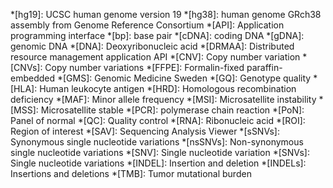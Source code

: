 *[hg19]: UCSC human genome version 19
*[hg38]: human genome GRch38 assembly from Genome Reference Consortium
*[API]: Application programming interface
*[bp]: base pair
*[cDNA]: coding DNA
*[gDNA]: genomic DNA
*[DNA]: Deoxyribonucleic acid
*[DRMAA]: Distributed resource management application API
*[CNV]: Copy number variation
*[CNVs]: Copy number variations
*[FFPE]: Formalin-fixed paraffin-embedded
*[GMS]: Genomic Medicine Sweden
*[GQ]: Genotype quality
*[HLA]: Human leukocyte antigen
*[HRD]: Homologous recombination deficiency
*[MAF]: Minor allele frequency
*[MSI]: Microsatellite instability
*[MSS]: Microsatellite stable 
*[PCR]: polymerase chain reaction
*[PoN]: Panel of normal
*[QC]: Quality control
*[RNA]: Ribonucleic acid
*[ROI]: Region of interest
*[SAV]: Sequencing Analysis Viewer
*[sSNVs]: Synonymous single nucleotide variations
*[nsSNVs]: Non-synonymous single nucleotide variations
*[SNV]: Single nucleotide variation
*[SNVs]: Single nucleotide variations
*[INDEL]: Insertion and deletion
*[INDELs]: Insertions and deletions
*[TMB]: Tumor mutational burden
